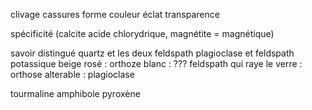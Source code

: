 clivage cassures forme
couleur éclat transparence 

spécificité (calcite acide chlorydrique, magnétite = magnétique)

savoir distingué quartz et les deux feldspath 
plagioclase et feldspath potassique 
beige rosé : orthoze
blanc : ??? 
feldspath qui raye le verre : orthose 
alterable : plagioclase 


tourmaline amphibole pyroxène 


